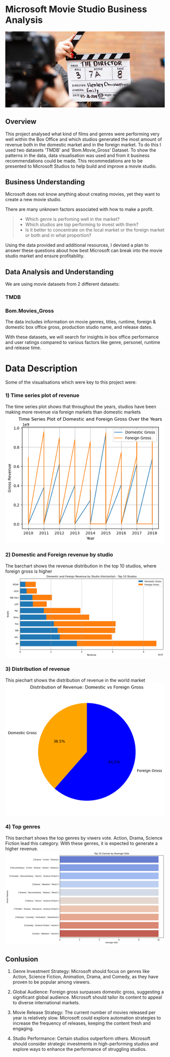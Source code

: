 # Microsoft Movie Studio Business Analysis
![example](images/director_shot.jpeg)

## Overview

This project analysed what kind of films and genres were performing very well within the Box Office and which studios generated the most amount of revenue both in the domestic market and in the foreign market. To do this I used two datasets 'TMDB' and 'Bom.Movie_Gross' Dataset.
To show the patterns in the data, data visualisation was used and from it business recommendations could be made.
This recommedations are to be presented to Microsoft Studios to help build and improve a movie studio. 

## Business Understanding

Microsoft does not know anything about creating movies, yet they want to create a new movie studio.

There are many unknown factors associated with how to make a profit.

> + Which genre is perfoming well in the market?
> + Which studios are top performing to invest with them?
> + Is it better to concentrate on the local market or the foreign market or both and in what proportion?
    
Using the data provided and additional resources, I devised a plan to answer these questions about how best Microsoft can break into the movie studio market and ensure profitability.

## Data Analysis and Understanding

We are using movie datasets from 2 different datasets:

### TMDB
### Bom.Movies_Gross

The data includes information on movie genres, titles, runtime,  foreign & domestic box office gross, production studio name, and release dates.

With these datasets, we will search for insights in box office performance and user ratings compared to various factors like genre, personel, runtime and release time.

# Data Description

Some of the visualisations which were key to this project were:
### 1) Time series plot of revenue
The time series plot shows that throughout the years, studios have been making more revenue via foreign markets than domestic markets
![example](images/TimeSeries_plot_of_revenues.png)

### 2) Domestic and Foreign revenue by studio
The barchart shows the revenue distribution in the top 10 studios, where foreign gross is higher
![example](images/domestic_and_foreign_revenue_by_studio.png)

### 3) Distribution of revenue
This piechart shows the distribution of revenue in the world market
![example](images/Distribution_of_revenue.png)
### 4) Top genres
This barchart shows the top genres by viwers vote. Action, Drama, Science Fiction lead this category. With these genres, it is expected to generate a higher revenue.
![example](images/Top_ten_genres_by_popularity.png)


## Conlusion

1. Genre Investment Strategy: Microsoft should focus on genres like Action, 
Science Fiction, Animation, Drama, and Comedy, as they have proven to 
be popular among viewers.

2. Global Audience: Foreign gross surpasses domestic gross, suggesting a 
significant global audience. Microsoft should tailor its content to appeal to 
diverse international markets.

3. Movie Release Strategy: The current number of movies released per year is 
relatively slow. Microsoft could explore automation strategies to increase 
the frequency of releases, keeping the content fresh and engaging.

4. Studio Performance: Certain studios outperform others. Microsoft should 
consider strategic investments in high-performing studios and explore ways 
to enhance the performance of struggling studios.
